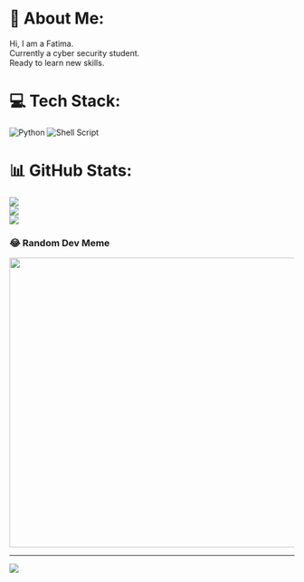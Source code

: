 # 💫 About Me:
Hi, I am a Fatima.<br>Currently a cyber security student.<br>Ready to learn new skills.


# 💻 Tech Stack:
![Python](https://img.shields.io/badge/python-3670A0?style=plastic&logo=python&logoColor=ffdd54) ![Shell Script](https://img.shields.io/badge/shell_script-%23121011.svg?style=plastic&logo=gnu-bash&logoColor=white)
# 📊 GitHub Stats:
![](https://github-readme-stats.vercel.app/api?username=fatima-h123&theme=ayu-mirage&hide_border=false&include_all_commits=true&count_private=false)<br/>
![](https://github-readme-streak-stats.herokuapp.com/?user=fatima-h123&theme=ayu-mirage&hide_border=false)<br/>
![](https://github-readme-stats.vercel.app/api/top-langs/?username=fatima-h123&theme=ayu-mirage&hide_border=false&include_all_commits=true&count_private=false&layout=compact)

### 😂 Random Dev Meme
<img src="https://random-memer.herokuapp.com/" width="512px"/>

---
[![](https://visitcount.itsvg.in/api?id=fatima-h123&icon=9&color=12)](https://visitcount.itsvg.in)

<!-- Proudly created with GPRM ( https://gprm.itsvg.in ) -->

